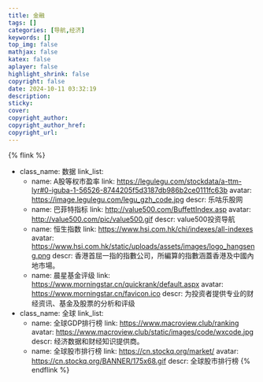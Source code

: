 ```yaml
---
title: 金融
tags: []
categories: [导航,经济]
keywords: []
top_img: false
mathjax: false
katex: false
aplayer: false
highlight_shrink: false
copyright: false
date: 2024-10-11 03:32:19
description:
sticky:
cover:
copyright_author:
copyright_author_href:
copyright_url:
---
```



{% flink %}
- class_name:  数据
  link_list:
    - name: A股等权市盈率
      link: https://legulegu.com/stockdata/a-ttm-lyr#0-iguba-1-56526-8744205f5d3187db986b2ce0111fc63b
      avatar: https://image.legulegu.com/legu_gzh_code.jpg
      descr: 乐咕乐股网
    - name: 巴菲特指标
      link: http://value500.com/BuffettIndex.asp
      avatar: http://value500.com/pic/value500.gif
      descr: value500投资导航
    - name: 恒生指数
      link: https://www.hsi.com.hk/chi/indexes/all-indexes
      avatar: https://www.hsi.com.hk/static/uploads/assets/images/logo_hangseng.png
      descr: 香港首屈一指的指數公司，所編算的指數涵蓋香港及中國內地市場。
    - name: 晨星基金评级
      link: https://www.morningstar.cn/quickrank/default.aspx
      avatar: https://www.morningstar.cn/favicon.ico
      descr: 为投资者提供专业的财经资讯、基金及股票的分析和评级
- class_name:  全球
  link_list:
    - name: 全球GDP排行榜
      link: https://www.macroview.club/ranking
      avatar: https://www.macroview.club/static/images/code/wxcode.jpg
      descr: 经济数据和财经知识提供商。
    - name: 全球股市排行榜
      link: https://cn.stockq.org/market/
      avatar: https://cn.stockq.org/BANNER/175x68.gif
      descr: 全球股市排行榜
{% endflink %}